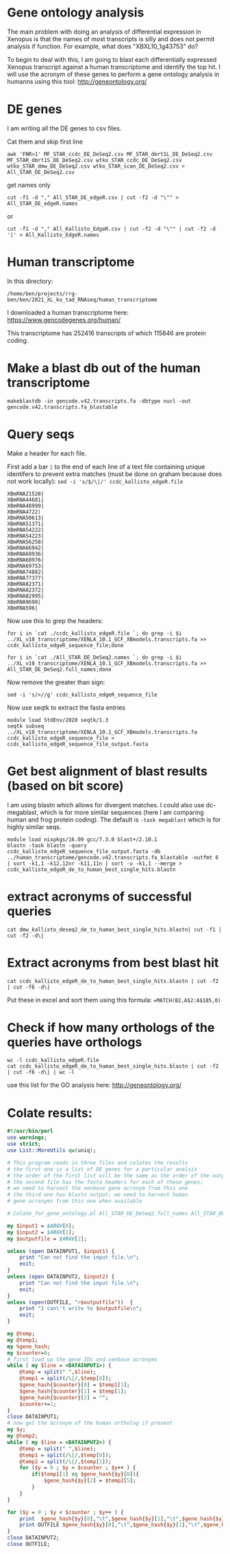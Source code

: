 # Gene ontology analysis

The main problem with doing an analysis of differential expression in Xenopus is that the names of most transcripts is silly and does not permit analysis if function.  For example, what does "XBXL10_1g43753" do?  

To begin to deal with this, I am going to blast each differentially expressed Xenopus transcript against a human transcriptome and identify the top hit.  I will use the acronym of these genes to perform a gene ontology analysis in humanns using this tool: http://geneontology.org/

# DE genes
I am writing all the DE genes to csv files.

Cat them and skip first line
```
awk 'FNR>1' MF_STAR_ccdc_DE_DeSeq2.csv MF_STAR_dmrt1L_DE_DeSeq2.csv MF_STAR_dmrt1S_DE_DeSeq2.csv wtko_STAR_ccdc_DE_DeSeq2.csv wtko_STAR_dmw_DE_DeSeq2.csv wtko_STAR_scan_DE_DeSeq2.csv > All_STAR_DE_DeSeq2.csv
```
get names only
```
cut -f1 -d "," All_STAR_DE_edgeR.csv | cut -f2 -d "\"" > All_STAR_DE_edgeR.names
```
or
```
cut -f1 -d "," All_Kallisto_EdgeR.csv | cut -f2 -d "\"" | cut -f2 -d '|' > All_Kallisto_EdgeR.names
```

# Human transcriptome
In this directory:
```
/home/ben/projects/rrg-ben/ben/2021_XL_ko_tad_RNAseq/human_transcriptome
```

I downloaded a human transcriptome here: https://www.gencodegenes.org/human/

This transcriptome has 252416 transcripts of which 115846 are protein coding.

# Make a blast db out of the human transcriptome
```
makeblastdb -in gencode.v42.transcripts.fa -dbtype nucl -out gencode.v42.transcripts.fa_blastable
```

# Query seqs
Make a header for each file. 

First add a bar `|` to the end of each line of a text file containing unique identifers to prevent extra matches (must be done on graham because does not work locally):
`sed -i 's/$/\|/' ccdc_kallisto_edgeR.file`

```
XBmRNA21528|
XBmRNA44681|
XBmRNA48999|
XBmRNA4722|
XBmRNA50613|
XBmRNA51371|
XBmRNA54222|
XBmRNA54223|
XBmRNA56258|
XBmRNA66942|
XBmRNA68936|
XBmRNA68976|
XBmRNA69753|
XBmRNA74882|
XBmRNA77377|
XBmRNA82371|
XBmRNA82372|
XBmRNA82995|
XBmRNA9690|
XBmRNA596|
```
Now use this to grep the headers:
```
for i in `cat ./ccdc_kallisto_edgeR.file `; do grep -i $i ../XL_v10_transcriptome/XENLA_10.1_GCF_XBmodels.transcripts.fa >> ccdc_kallisto_edgeR_sequence_file;done
```
```
for i in `cat ./All_STAR_DE_DeSeq2.names `; do grep -i $i ../XL_v10_transcriptome/XENLA_10.1_GCF_XBmodels.transcripts.fa >> All_STAR_DE_DeSeq2.full_names;done
```
Now remove the greater than sign:
```
sed -i 's/>//g' ccdc_kallisto_edgeR_sequence_file
```
Now use seqtk to extract the fasta entries
```
module load StdEnv/2020 seqtk/1.3
seqtk subseq ../XL_v10_transcriptome/XENLA_10.1_GCF_XBmodels.transcripts.fa ccdc_kallisto_edgeR_sequence_file > ccdc_kallisto_edgeR_sequence_file_output.fasta
```

# Get best alignment of blast results (based on bit score)
I am using blastn which allows for divergent matches. I could also use dc-megablast, which is for more similar sequences (here I am comparing human and frog protein coding).  The default is `-task megablast` which is for highly similar seqs.
```
module load nixpkgs/16.09 gcc/7.3.0 blast+/2.10.1 
blastn -task blastn -query ccdc_kallisto_edgeR_sequence_file_output.fasta -db ../human_transcriptome/gencode.v42.transcripts.fa_blastable -outfmt 6 | sort -k1,1 -k12,12nr -k11,11n | sort -u -k1,1 --merge > ccdc_kallisto_edgeR_de_to_human_best_single_hits.blastn
```
# extract acronyms of successful queries
```
cat dmw_kallisto_deseq2_de_to_human_best_single_hits.blastn| cut -f1 | cut -f2 -d\|
```
# Extract acronyms from best blast hit
```
cat ccdc_kallisto_edgeR_de_to_human_best_single_hits.blastn | cut -f2 | cut -f6 -d\|
```

Put these in excel and sort them using this formula: `=MATCH(B2,A$2:A$185,0)`

# Check if how many orthologs of the queries have orthologs
```
wc -l ccdc_kallisto_edgeR.file
cat ccdc_kallisto_edgeR_de_to_human_best_single_hits.blastn | cut -f2 | cut -f6 -d\| | wc -l
```

use this list for the GO analysis here:  http://geneontology.org/

# Colate results:
```perl
#!/usr/bin/perl
use warnings;
use strict;
use List::MoreUtils qw(uniq);

# This program reads in three files and colates the results
# the first one is a list of DE genes for a particular analsis
# the order of the first list will be the same as the order of the output
# the second file has the fasta headers for each of these genes;
# we need to harvest the xenbase gene acronym from this one
# the third one has blastn output; we need to harvest human 
# gene acronyms from this one when available

# Colate_for_gene_ontology.pl All_STAR_DE_DeSeq2.full_names All_STAR_DE_DeSeq2_to_human_best_single_hits.blastn All_STAR_DE_DeSeq2.out

my $input1 = $ARGV[0];
my $input2 = $ARGV[1];
my $outputfile = $ARGV[2];

unless (open DATAINPUT1, $input1) {
	print "Can not find the input file.\n";
	exit;
}
unless (open DATAINPUT2, $input2) {
	print "Can not find the input file.\n";
	exit;
}
unless (open(OUTFILE, ">$outputfile"))  {
	print "I can\'t write to $outputfile\n";
	exit;
}

my @temp;
my @temp1;
my %gene_hash;
my $counter=0;
# first load up the gene IDs and xenbase acronyms
while ( my $line = <DATAINPUT1>) {
	@temp = split(" ",$line);
	@temp1 = split(/\|/,$temp[0]);
	$gene_hash{$counter}[0] = $temp1[1];
	$gene_hash{$counter}[1] = $temp[1];
	$gene_hash{$counter}[2] = "";
	$counter+=1;
}	
close DATAINPUT1;
# now get the acronym of the human ortholog if present
my $y;
my @temp2;
while ( my $line = <DATAINPUT2>) {
	@temp = split(" ",$line);
	@temp1 = split(/\|/,$temp[0]);	
	@temp2 = split(/\|/,$temp[1]);	
 	for ($y = 0 ; $y < $counter ; $y++ ) {
		if($temp1[1] eq $gene_hash{$y}[0]){
	 		$gene_hash{$y}[2] = $temp2[5];
	 	}
 	}
}	

for ($y = 0 ; $y < $counter ; $y++ ) {
	print  $gene_hash{$y}[0],"\t",$gene_hash{$y}[1],"\t",$gene_hash{$y}[2],"\n";
	print OUTFILE $gene_hash{$y}[0],"\t",$gene_hash{$y}[1],"\t",$gene_hash{$y}[2],"\n";
}		
close DATAINPUT2;
close OUTFILE;
```
